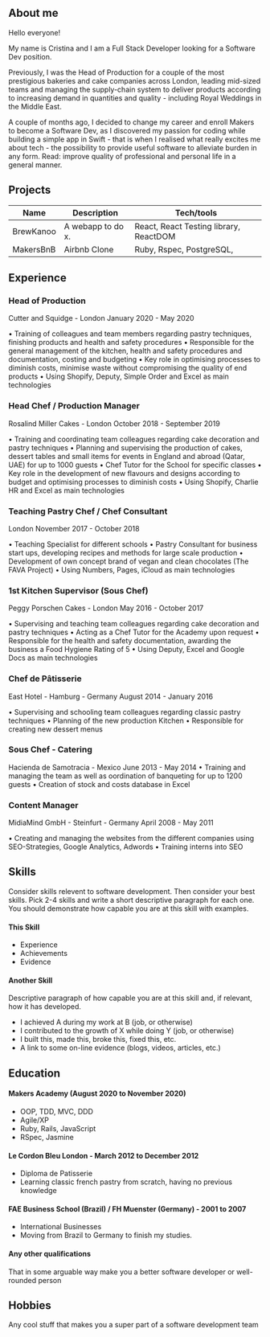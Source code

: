 ## About me

Hello everyone! 

My name is Cristina and I am a Full Stack Developer looking for a Software Dev position. 

Previously, I was the Head of Production for a couple of the most prestigious bakeries and cake companies across London, leading mid-sized teams and managing the supply-chain system to deliver products according to increasing demand in quantities and quality - including Royal Weddings in the Middle East.

A couple of months ago, I decided to change my career and enroll Makers to become a Software Dev, as I discovered my passion for coding while building a simple app in Swift - that is when I realised what really excites me about tech - the possibility to provide useful software to alleviate burden in any form. Read: improve quality of professional and personal life in a general manner.

## Projects

| Name                         | Description       | Tech/tools        |
| ---------------------------- | ----------------- | ----------------- |
| BrewKanoo          | A webapp to do x. | React, React Testing library, ReactDOM |
| MakersBnB                | Airbnb Clone      | Ruby, Rspec, PostgreSQL,               |

## Experience

### Head of Production
Cutter and Squidge - London
January 2020 - May 2020 

• Training of colleagues and team members regarding pastry techniques, finishing products and health and safety procedures
• Responsible for the general management of the kitchen, health and safety procedures and documentation, costing and budgeting
• Key role in optimising processes to diminish costs, minimise waste without compromising the quality of end products
• Using Shopify, Deputy, Simple Order and Excel as main technologies

### Head Chef / Production Manager
Rosalind Miller Cakes - London
October 2018 - September 2019 

• Training and coordinating team colleagues regarding cake decoration and pastry techniques
• Planning and supervising the production of cakes, dessert tables and small items for events in England and abroad (Qatar, UAE) for up to 1000 guests
• Chef Tutor for the School for specific classes
• Key role in the development of new flavours and designs according to budget and optimising processes to diminish costs
• Using Shopify, Charlie HR and Excel as main technologies

### Teaching Pastry Chef / Chef Consultant
London
November 2017 - October 2018 

• Teaching Specialist for different schools
• Pastry Consultant for business start ups, developing recipes and methods for large scale production
• Development of own concept brand of vegan and clean chocolates (The FAVA Project)
• Using Numbers, Pages, iCloud as main technologies

### 1st Kitchen Supervisor (Sous Chef)
Peggy Porschen Cakes - London
May 2016 - October 2017  

• Supervising and teaching team colleagues regarding cake decoration and pastry techniques
• Acting as a Chef Tutor for the Academy upon request
• Responsible for the health and safety documentation, awarding the business a Food Hygiene Rating of 5
• Using Deputy, Excel and Google Docs as main technologies


### Chef de Pâtisserie
East Hotel - Hamburg - Germany
August 2014 - January 2016  

• Supervising and schooling team colleagues regarding classic pastry techniques
• Planning of the new production Kitchen
• Responsible for creating new dessert menus

### Sous Chef - Catering
Hacienda de Samotracia - Mexico
June 2013 - May 2014 
• Training and managing the team as well as oordination of banqueting for up to 1200 guests
• Creation of stock and costs database in Excel

### Content Manager
MidiaMind GmbH - Steinfurt - Germany
April 2008 - May 2011 

• Creating and managing the websites from the different companies using SEO-Strategies, Google Analytics, Adwords
• Training interns into SEO

## Skills

Consider skills relevent to software development. Then consider your best skills. Pick 2-4 skills and write a short descriptive paragraph for each one. You should demonstrate how capable you are at this skill with examples.

#### This Skill

- Experience
- Achievements
- Evidence

#### Another Skill

Descriptive paragraph of how capable you are at this skill and, if relevant, how it has developed.

- I achieved A during my work at B (job, or otherwise)
- I contributed to the growth of X while doing Y (job, or otherwise)
- I built this, made this, broke this, fixed this, etc.
- A link to some on-line evidence (blogs, videos, articles, etc.)

## Education

#### Makers Academy (August 2020 to November 2020)

- OOP, TDD, MVC, DDD
- Agile/XP
- Ruby, Rails, JavaScript
- RSpec, Jasmine

#### Le Cordon Bleu London - March 2012 to December 2012

- Diploma de Patisserie
- Learning classic french pastry from scratch, having no previous knowledge

#### FAE Business School (Brazil) / FH Muenster (Germany) - 2001 to 2007

- International Businesses
- Moving from Brazil to Germany to finish my studies. 

#### Any other qualifications

That in some arguable way make you a better software developer or well-rounded person

## Hobbies

Any cool stuff that makes you a super part of a software development team
